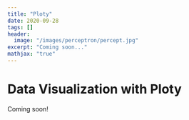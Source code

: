```yaml
---
title: "Ploty"
date: 2020-09-28
tags: []
header:
  image: "/images/perceptron/percept.jpg"
excerpt: "Coming soon..."
mathjax: "true"
---
```


# Data Visualization with Ploty

Coming soon!


